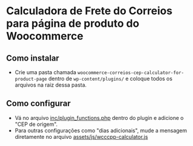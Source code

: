 # Calculadora de Frete do Correios para página de produto do Woocommerce

## Como instalar
- Crie uma pasta chamada `woocommerce-correios-cep-calculator-for-product-page` dentro de `wp-content/plugins/` e coloque todos os arquivos na raiz dessa pasta.

## Como configurar
- Vá no arquivo [inc/plugin_functions.php](https://github.com/luizbills/woocommerce-correios-cep-calculator-for-product-page/blob/master/inc/plugin_functions.php#L12) dentro do plugin e adicione o "CEP de origem".
- Para outras configurações como "dias adicionais", mude a mensagem diretamente no arquivo [assets/js/wcccpp-calculator.js](https://github.com/luizbills/woocommerce-correios-cep-calculator-for-product-page/blob/master/assets/js/wcccpp-calculator.js#L70)
